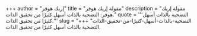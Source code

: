+++
author = "إريك هوفر"
title = "مقولة إريك هوفر"
description = "مقولة إريك هوفر: التضحية بالذات أسهل كثيرًا من تحقيق الذات."
quote = '''التضحية بالذات أسهل كثيرًا من تحقيق الذات.''' 
slug = "التضحية-بالذات-أسهل-كثيرًا-من-تحقيق-الذات"
+++
التضحية بالذات أسهل كثيرًا من تحقيق الذات.
